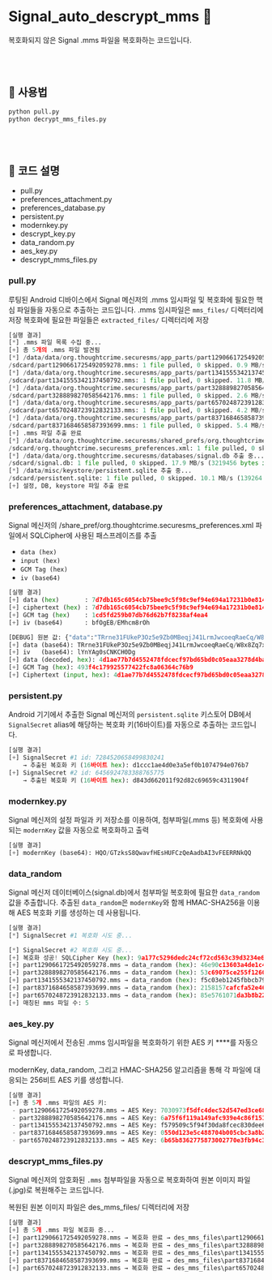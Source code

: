 # Signal_auto_descrypt_mms 🔐

복호화되지 않은 Signal .mms 파일을 복호화하는 코드입니다.

<br><br>

## 🧪 사용법

```bash
python pull.py
python decrypt_mms_files.py
```

<br><br>

## 🔧 코드 설명

- pull.py
- preferences_attachment.py
- preferences_database.py
- persistent.py
- modernkey.py
- descrypt_key.py
- data_random.py
- aes_key.py
- descrypt_mms_files.py

### pull.py

루팅된 Android 디바이스에서 Signal 메신저의 .mms 임시파일 및 복호화에 필요한 핵심 파일들을 자동으로 추출하는 코드입니다.
.mms 임시파일은 `mms_files/` 디렉터리에 저장
복호화에 필요한 파일들은 `extracted_files/` 디렉터리에 저장

```python
[실행 결과]
[*] .mms 파일 목록 수집 중...
[+] 총 5개의 .mms 파일 발견됨
[*] /data/data/org.thoughtcrime.securesms/app_parts/part1290661725492059278.mms 추출 중...
/sdcard/part1290661725492059278.mms: 1 file pulled, 0 skipped. 0.9 MB/s (101562 bytes in 0.105s)
[*] /data/data/org.thoughtcrime.securesms/app_parts/part1341555342137450792.mms 추출 중...
/sdcard/part1341555342137450792.mms: 1 file pulled, 0 skipped. 11.8 MB/s (101499 bytes in 0.008s)
[*] /data/data/org.thoughtcrime.securesms/app_parts/part3288898270585642176.mms 추출 중...
/sdcard/part3288898270585642176.mms: 1 file pulled, 0 skipped. 2.6 MB/s (100497 bytes in 0.037s)
[*] /data/data/org.thoughtcrime.securesms/app_parts/part6570248723912832133.mms 추출 중...
/sdcard/part6570248723912832133.mms: 1 file pulled, 0 skipped. 4.2 MB/s (100904 bytes in 0.023s)
[*] /data/data/org.thoughtcrime.securesms/app_parts/part8371684658587393699.mms 추출 중...
/sdcard/part8371684658587393699.mms: 1 file pulled, 0 skipped. 5.4 MB/s (100772 bytes in 0.018s)
[+] .mms 파일 추출 완료
[*] /data/data/org.thoughtcrime.securesms/shared_prefs/org.thoughtcrime.securesms_preferences.xml 추출 중...
/sdcard/org.thoughtcrime.securesms_preferences.xml: 1 file pulled, 0 skipped. 0.1 MB/s (2142 bytes in 0.020s)
[*] /data/data/org.thoughtcrime.securesms/databases/signal.db 추출 중...
/sdcard/signal.db: 1 file pulled, 0 skipped. 17.9 MB/s (3219456 bytes in 0.172s)
[*] /data/misc/keystore/persistent.sqlite 추출 중...
/sdcard/persistent.sqlite: 1 file pulled, 0 skipped. 10.1 MB/s (139264 bytes in 0.013s)
[+] 설정, DB, keystore 파일 추출 완료
```

### preferences_attachment, database.py

Signal 메신저의 /share_pref/org.thoughtcrime.securesms_preferences.xml 파일에서 SQLCipher에 사용된 패스프레이즈를 추출
- `data (hex)`
- `input (hex)`
- `GCM Tag (hex)`
- `iv (base64)`

```python
[실행 결과]
[+] data (hex)       : 7d7db165c6054cb75bee9c5f98c9ef94e694a17231b0e8145a4c5e31b71cb1bb1cd5fd259b07db76d62b7f8238af4ea4
[+] ciphertext (hex) : 7d7db165c6054cb75bee9c5f98c9ef94e694a17231b0e8145a4c5e31b71cb1bb
[+] GCM tag (hex)    : 1cd5fd259b07db76d62b7f8238af4ea4
[+] iv (base64)      : bfOgEB/EMhcm8rOh

[DEBUG] 원본 값: {"data":"TRrne31FUkeP3Oz5e9Zb0MBeqjJ41LrmJwcoeqRaeCq/W8x8Zq7xlKK0c11UxcOCrYG8ruMozbSO8IIMKhUKtKZ2kyeaJ8ALwUY7eVhl5HR9CSfaRff7m0ANThnNoEb4s6yrJoSPL5tJP0wXmSVXdCL8igY2THa5","iv":"lYnYAg0sCNKCH0Dg"}
[+] data (base64): TRrne31FUkeP3Oz5e9Zb0MBeqjJ41LrmJwcoeqRaeCq/W8x8Zq7xlKK0c11UxcOCrYG8ruMozbSO8IIMKhUKtKZ2kyeaJ8ALwUY7eVhl5HR9CSfaRff7m0ANThnNoEb4s6yrJoSPL5tJP0wXmSVXdCL8igY2THa5
[+] iv   (base64): lYnYAg0sCNKCH0Dg
[+] data (decoded, hex): 4d1ae77b7d4552478fdcecf97bd65bd0c05eaa3278d4bae62707287aa45a782abf5bcc7c66aef194a2b4735d54c5c382ad81bcaee328cdb48ef0820c2a150ab4a67693279a27c00bc1463b795865e4747d0927da45f7fb9b400d4e19cda046f8b3acab26848f2f9b493f4c179925577422fc8a06364c76b9
[+] GCM Tag (hex): 493f4c179925577422fc8a06364c76b9
[+] Ciphertext (input, hex): 4d1ae77b7d4552478fdcecf97bd65bd0c05eaa3278d4bae62707287aa45a782abf5bcc7c66aef194a2b4735d54c5c382ad81bcaee328cdb48ef0820c2a150ab4a67693279a27c00bc1463b795865e4747d0927da45f7fb9b400d4e19cda046f8b3acab26848f2f9b
```

### persistent.py

Android 기기에서 추출한 Signal 메신저의 `persistent.sqlite` 키스토어 DB에서 `SignalSecret` alias에 해당하는 복호화 키(16바이트)를 자동으로 추출하는 코드입니다.

```python
[실행 결과]
[+] SignalSecret #1 id: 7284520658499830241
    → 추출된 복호화 키 (16바이트 hex): d1ccc1ae4d0e3a5ef0b1074794e076b7
[+] SignalSecret #2 id: 6456924783388765775
    → 추출된 복호화 키 (16바이트 hex): d843d662011f92d82c69659c4311904f
```

### modernkey.py

Signal 메신저의 설정 파일과 키 저장소를 이용하여, 첨부파일(.mms 등) 복호화에 사용되는 `modernKey` 값을 자동으로 복호화하고 출력

```python
[실행 결과]
[+] modernKey (base64): HQO/GTzksS8QwavfHEsHUFCzQeAadbAI3vFEERRNkQQ
```

### data_random

Signal 메신저 데이터베이스(signal.db)에서 첨부파일 복호화에 필요한 `data_random` 값을 추출합니다. 추출된 `data_random`은 `modernKey`와 함께 HMAC-SHA256을 이용해 AES 복호화 키를 생성하는 데 사용됩니다.

```python
[실행 결과]
[*] SignalSecret #1 복호화 시도 중...

[*] SignalSecret #2 복호화 시도 중...
[+] 복호화 성공! SQLCipher Key (hex): 9a177c5296dedc24cf72cd563c39d3234e616f4ab2c596696ed27411d65fde94
[+] part1290661725492059278.mms → data_random (hex): 46e90c13603a4de1c4f6cfaa4f0779000e8ab32c131e85409b75e9655f1e698f
[+] part3288898270585642176.mms → data_random (hex): 53c69075ce255f1260a31d7297c6dda88cfa2b1dd87dc07522c1c724d908c4dc
[+] part1341555342137450792.mms → data_random (hex): f5c03eb1245fbbcb7926127a94f403e583bc9f93a140e862847b7244a0b8c393
[+] part8371684658587393699.mms → data_random (hex): 2158157cafcfa52e463160da8173631786ea5e699b485bdacacbf4e4768c7ddb
[+] part6570248723912832133.mms → data_random (hex): 85e5761071da3b8b2211d1a218ba58b1c45857f1cc081534d3e744d1e44a9ccd
[+] 매칭된 mms 파일 수: 5
```

### aes_key.py

Signal 메신저에서 전송된 .mms 임시파일을 복호화하기 위한 AES 키 ****를 자동으로 파생합니다.

modernKey, data_random, 그리고 HMAC-SHA256 알고리즘을 통해 각 파일에 대응되는 256비트 AES 키를 생성합니다.

```python
[실행 결과]
[+] 총 5개 .mms 파일의 AES 키:
 - part1290661725492059278.mms → AES Key: 7030973f5dfc4dec52d547ed3ce68cc0c0168a70c08b83c8bb8476904576304a        
 - part3288898270585642176.mms → AES Key: 6a75f6f119a149afc939e4c86f1516806e0de5fb92b83bf5a79d2a8e8e548543        
 - part1341555342137450792.mms → AES Key: f579509c5f94f30da8fcec830dee69d5162b110930197dce2aa20a3a0c07855d        
 - part8371684658587393699.mms → AES Key: 0550d123e5c488704b005cbc3a8b25ea34edbc19038d5bf7a1cf750dd9edc3ab        
 - part6570248723912832133.mms → AES Key: 6b65b8362775873002770e3fb94c3fb9a493aa17113cc85f73607e368f29c3cb
```

### descrypt_mms_files.py

Signal 메신저의 암호화된 `.mms` 첨부파일을 자동으로 복호화하여 원본 이미지 파일(.jpg)로 복원해주는 코드입니다.

복원된 원본 이미지 파일은 des_mms_files/ 디렉터리에 저장

```python
[실행 결과]
[+] 총 5개 .mms 파일 복호화 중...
[+] part1290661725492059278.mms → 복호화 완료 → des_mms_files\part1290661725492059278.mms.jpg
[+] part3288898270585642176.mms → 복호화 완료 → des_mms_files\part3288898270585642176.mms.jpg
[+] part1341555342137450792.mms → 복호화 완료 → des_mms_files\part1341555342137450792.mms.jpg
[+] part8371684658587393699.mms → 복호화 완료 → des_mms_files\part8371684658587393699.mms.jpg
[+] part6570248723912832133.mms → 복호화 완료 → des_mms_files\part6570248723912832133.mms.jpg
```

